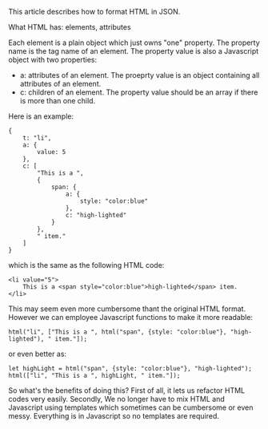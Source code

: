 This article describes how to format HTML in JSON.

What HTML has: elements, attributes

Each element is a plain object which just owns "one" property. The property name is the tag name of an element. The property value is also a Javascript object with two properties:

* a: attributes of an element. The proeprty value is an object containing all attributes of an element.
* c: children of an element. The property value should be an array if there is more than one child.

Here is an example:

    {
        t: "li",
        a: {
            value: 5
        },
        c: [
            "This is a ",
            {
                span: {
                    a: {
                        style: "color:blue"
                    },
                    c: "high-lighted"
                }
            },
            " item."
        ]
    }

which is the same as the following HTML code:

    <li value="5">
        This is a <span style="color:blue">high-lighted</span> item.
    </li>

This may seem even more cumbersome thant the original HTML format. However we can employee Javascript functions to make it more readable:

    html("li", ["This is a ", html("span", {style: "color:blue"}, "high-lighted"), " item."]);

or even better as:

    let highLight = html("span", {style: "color:blue"}, "high-lighted");
    html(["li", "This is a ", highLight, " item."]);

So what's the benefits of doing this? First of all, it lets us refactor HTML codes very easily. Secondly, We no longer have to mix HTML and Javascript using templates which sometimes can be cumbersome or even messy. Everything is in Javascript so no templates are required.